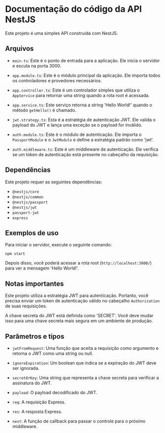# Documentação do código da API NestJS

Este projeto é uma simples API construída com NestJS.

## Arquivos

- `main.ts`: Este é o ponto de entrada para a aplicação. Ele inicia o servidor e escuta na porta 3000.

- `app.module.ts`: Este é o módulo principal da aplicação. Ele importa todos os controladores e provedores necessários.

- `app.controller.ts`: Este é um controlador simples que utiliza o `AppService` para retornar uma string quando a rota root é acessada.

- `app.service.ts`: Este serviço retorna a string 'Hello World!' quando o método `getHello()` é chamado.

- `jwt.strategy.ts`: Esta é a estratégia de autenticação JWT. Ele valida o payload do JWT e lança uma exceção se o payload for inválido.

- `auth.module.ts`: Este é o módulo de autenticação. Ele importa o `PassportModule` e o `JwtModule` e define a estratégia padrão como 'jwt'.

- `auth.middleware.ts`: Este é um middleware de autenticação. Ele verifica se um token de autenticação está presente no cabeçalho da requisição.

## Dependências

Este projeto requer as seguintes dependências:

- `@nestjs/core`
- `@nestjs/common`
- `@nestjs/passport`
- `@nestjs/jwt`
- `passport-jwt`
- `express`

## Exemplos de uso

Para iniciar o servidor, execute o seguinte comando:

```
npm start
```

Depois disso, você poderá acessar a rota root (`http://localhost:3000/`) para ver a mensagem 'Hello World!'.

## Notas importantes

Este projeto utiliza a estratégia JWT para autenticação. Portanto, você precisa enviar um token de autenticação válido no cabeçalho `Authorization` de suas requisições.

A chave secreta do JWT está definida como 'SECRET'. Você deve mudar isso para uma chave secreta mais segura em um ambiente de produção.

## Parâmetros e tipos

- `jwtFromRequest`: Uma função que aceita a requisição como argumento e retorna o JWT como uma string ou null.

- `ignoreExpiration`: Um boolean que indica se a expiração do JWT deve ser ignorada.

- `secretOrKey`: Uma string que representa a chave secreta para verificar a assinatura do JWT.

- `payload`: O payload decodificado do JWT.

- `req`: A requisição Express.

- `res`: A resposta Express.

- `next`: A função de callback para passar o controle para o próximo middleware.